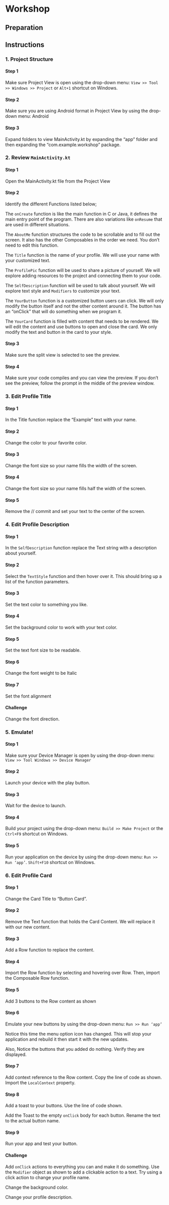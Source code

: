 # Workshop

## Preparation

## Instructions

### 1. Project Structure

#### Step 1
Make sure Project View is open using the drop-down menu: `View >> Tool >> Windows >> Project` or `Alt+1` shortcut on Windows.

#### Step 2
Make sure you are using Android format in Project View by using the drop-down
menu: Android

#### Step 3
Expand folders to view MainActivity.kt by expanding the “app” folder and then
expanding the “com.example.workshop” package.

### 2. Review `MainActivity.kt`

#### Step 1
Open the MainActivity.kt file from the Project View

#### Step 2
Identify the different Functions listed below;

The `onCreate` function is like the main function in C or Java, it defines the main entry point of the program. There are also variations like `onResume` that are used in different situations.

The `AboutMe` function structures the code to be scrollable and to fill out the screen. It also has the other Composables in the order we need. You don’t need to edit this function.

The `Title` function is the name of your profile. We will use your name with your customized text.

The `ProfilePic` function will be used to share a picture of yourself. We will explore adding resources to the project and connecting them to your code.

The `SelfDescription` function will be used to talk about yourself. We will explore text style and `Modifiers` to customize your text.

The `YourButton` function is a customized button users can click. We will only modify the button itself and not the other content around it. The button has an “onClick” that will do something when we program it.

The `YourCard` function is filled with content that needs to be rendered. We will edit the content and use buttons to open and close the card. We only modify the text and button in the card to your style.

#### Step 3
Make sure the split view is selected to see the preview.

#### Step 4
Make sure your code compiles and you can view the preview. If you don’t see the preview, follow the prompt in the middle of the preview window.

### 3. Edit Profile Title

#### Step 1
In the Title function replace the “Example” text with your name.

#### Step 2
Change the color to your favorite color.

#### Step 3
Change the font size so your name fills the width of the screen.

#### Step 4
Change the font size so your name fills half the width of the screen.

#### Step 5
Remove the // commit and set your text to the center of the screen.

### 4. Edit Profile Description

#### Step 1
In the `SelfDescription` function replace the Text string with a description about
yourself.

#### Step 2
Select the `TextStyle` function and then hover over it. This should bring up a list of the function parameters.

#### Step 3
Set the text color to something you like.

#### Step 4
Set the background color to work with your text color.

#### Step 5
Set the text font size to be readable.

#### Step 6
Change the font weight to be Italic

#### Step 7
Set the font alignment

#### Challenge
Change the font direction.

### 5. Emulate!

#### Step 1
Make sure your Device Manager is open by using the drop-down menu: `View >> Tool
Windows >> Device Manager`

#### Step 2
Launch your device with the play button.

#### Step 3
Wait for the device to launch.

#### Step 4
Build your project using the drop-down menu: `Build >> Make Project` or the `Ctrl+F9` shortcut on Windows.

#### Step 5
Run your application on the device by using the drop-down menu: `Run >> Run ‘app’`.
`Shift+F10` shortcut on Windows.

### 6. Edit Profile Card

#### Step 1
Change the Card Title to “Button Card”.

#### Step 2
Remove the Text function that holds the Card Content. We will replace it with our
new content.

#### Step 3
Add a Row function to replace the content.

#### Step 4
Import the Row function by selecting and hovering over Row. Then, import the Composable Row function.

#### Step 5 
Add 3 buttons to the Row content as shown

#### Step 6
Emulate your new buttons by using the drop-down menu: `Run >> Run ‘app’`

Notice this time the menu option icon has changed. This will stop your application and
rebuild it then start it with the new updates.

Also, Notice the buttons that you added do nothing. Verify they are displayed.

#### Step 7
Add context reference to the Row content. Copy the line of code as shown. Import
the `LocalContext` property.

#### Step 8
Add a toast to your buttons. Use the line of code shown.

Add the Toast to the empty `onClick` body for each button. Rename the text to the actual button name.

#### Step 9
Run your app and test your button.

#### Challenge
Add `onClick` actions to everything you can and make it do something. Use the `Modifier` object as shown to add a clickable action to a text. Try using a click action to change your profile name.

Change the background color.

Change your profile description.
